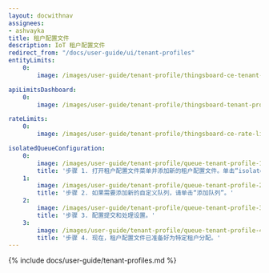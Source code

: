 ```yaml
---
layout: docwithnav
assignees:
- ashvayka
title: 租户配置文件
description: IoT 租户配置文件
redirect_from: "/docs/user-guide/ui/tenant-profiles"
entityLimits:
    0:
        image: /images/user-guide/tenant-profile/thingsboard-ce-tenant-profiles-entity-limits.png

apiLimitsDashboard:
    0:
        image: /images/user-guide/tenant-profile/thingsboard-tenant-profiles-api-limits-dashboard.png  

rateLimits:
    0:
        image: /images/user-guide/tenant-profile/thingsboard-ce-rate-limits.png  

isolatedQueueConfiguration:
    0:
        image: /images/user-guide/tenant-profile/queue-tenant-profile-1-ce.png
        title: '步骤 1. 打开租户配置文件菜单并添加新的租户配置文件。单击“isolated ThingsBoard RuleEngine”框，默认情况下添加主队列，并且无法重命名或删除。'
    1:
        image: /images/user-guide/tenant-profile/queue-tenant-profile-2-ce.png
        title: '步骤 2. 如果需要添加新的自定义队列，请单击“添加队列”。'
    2:
        image: /images/user-guide/tenant-profile/queue-tenant-profile-3-ce.png
        title: '步骤 3. 配置提交和处理设置。'
    3:
        image: /images/user-guide/tenant-profile/queue-tenant-profile-4-ce.png
        title: '步骤 4. 现在，租户配置文件已准备好为特定租户分配。'
---
```


{% include docs/user-guide/tenant-profiles.md %}